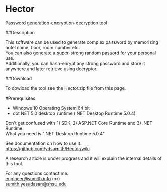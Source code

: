 # Hector
Password generation-encryption-decryption tool

##Description

This software can be used to generate complex password by memorizing hotel name, floor, room number etc.  
You can also generate a super-strong random passord for your personal use.  
Additionally, you can hash-enrypt any strong password and store it anywhere and later retrieve using decryptor.  

##Download

To dowload the tool see the Hector.zip file from this page.  

#Prerequisites

- Windows 10 Operating System 64 bit  
- dot NET 5.0 desktop runtime (.NET Desktop Runtime 5.0.4)  

Don't get confused with 1) SDK, 2) ASP.NET Core Runtime and 3) .NET Runtime.  
What you need is ".NET Desktop Runtime 5.0.4"

See documentation on how to use it.  
https://github.com/ydsumith/Hector/wiki

A research article is under progress and it will explain the internal details of this tool.  

For any questions contact me:  
engineer@sumith.info  (or)  
sumith.yesudasan@shsu.edu
